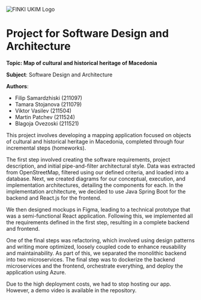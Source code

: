 ![FINKI UKIM Logo](http://ilt.finki.ukim.mk/wp-content/uploads/2016/10/Logo_FINKI_UKIM_EN.jpg)

# Project for Software Design and Architecture

**Topic: Map of cultural and historical heritage of Macedonia**

**Subject**: Software Design and Architecture

**Authors**:
- Filip Samardzhiski (211097)
- Tamara Stojanova (211079)
- Viktor Vasilev (211504)
- Martin Patchev (211524)
- Blagoja Ovezoski (211521)

This project involves developing a mapping application focused on objects of cultural and historical heritage in Macedonia, completed through four incremental steps (homeworks).

The first step involved creating the software requirements, project description, and initial pipe-and-filter architectural style. Data was extracted from OpenStreetMap, filtered using our defined criteria, and loaded into a database. Next, we created diagrams for our conceptual, execution, and implementation architectures, detailing the components for each. In the implementation architecture, we decided to use Java Spring Boot for the backend and React.js for the frontend.

We then designed mockups in Figma, leading to a technical prototype that was a semi-functional React application. Following this, we implemented all the requirements defined in the first step, resulting in a complete backend and frontend.

One of the final steps was refactoring, which involved using design patterns and writing more optimized, loosely coupled code to enhance reusability and maintainability. As part of this, we separated the monolithic backend into two microservices. The final step was to dockerize the backend microservices and the frontend, orchestrate everything, and deploy the application using Azure.

Due to the high deployment costs, we had to stop hosting our app. However, a demo video is available in the repository.
